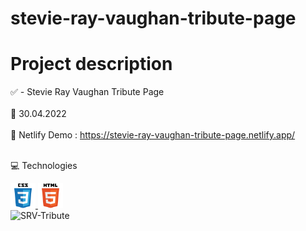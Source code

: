 # stevie-ray-vaughan-tribute-page

# Project description

:white_check_mark:  _-_  Stevie Ray Vaughan Tribute Page <br><br>
📅 30.04.2022 <br><br>
🔗 Netlify Demo : https://stevie-ray-vaughan-tribute-page.netlify.app/ <br><br>
<p align="left">💻 Technologies</p>
<p align="left"> <a href="https://www.w3schools.com/css/" target="_blank" rel="noreferrer"> <img src="https://raw.githubusercontent.com/devicons/devicon/master/icons/css3/css3-original-wordmark.svg" alt="css3" width="40" height="40"/> </a> <a href="https://www.w3.org/html/" target="_blank" rel="noreferrer"> <img src="https://raw.githubusercontent.com/devicons/devicon/master/icons/html5/html5-original-wordmark.svg" alt="html5" width="40" height="40"/> </a>
<br>
  
  <img width="1420" alt="SRV-Tribute" src="https://user-images.githubusercontent.com/48064077/166122214-1462abdd-8bad-4164-9986-633f0ffd36b2.png">
